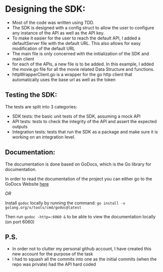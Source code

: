 # Designing the SDK:

- Most of the code was written using TDD.
- The SDK is designed with a config struct to allow the user to configure any instance of
  the API as well as the API key.
- To make it easier for the user to reach the default API, I added a defaultServer file
  with the default URL. This also allows for easy modification of the default URL
- The main file is only concerned with the initialization of the SDK and main client
- for each of the APIs, a new file is to be added. In this example, I added the movie.go
  file for all the movie related Data Structure and functions.
- httpWrapperClient.go is a wrapper for the go http client that automatically uses the
  base url as well as the token

## Testing the SDK:

The tests are split into 3 categories:
- SDK tests: the basic unit tests of the SDK, assuming a mock API
- API tests: tests to check the integrity of the API and assert the expected outputs
- Integration tests: tests that run the SDK as a package and make sure it is working on an
  integration level.

## Documentation:

The documentation is done based on GoDocs, which is the Go library for documentation.

In order to read the documentation of the project you can either go to the GoDocs Website
[here](https://godocs.io/)

*OR*

Install `godoc` locally by running the command:
`go install -v golang.org/x/tools/cmd/godoc@latest`

Then run `godoc -http=:6060 &` to be able to view the documentation locally (on port 6060)

## P.S.

- In order not to clutter my personal github account, I have created this new account for the purpose of the task
- I had to squash all the commits into one as the initial commits (when the repo was private) had the API hard coded
